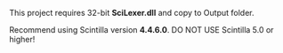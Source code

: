 This project requires 32-bit **SciLexer.dll** and copy to Output folder.  

Recommend using Scintilla version **4.4.6.0**. DO NOT USE Scintilla 5.0 or higher!
